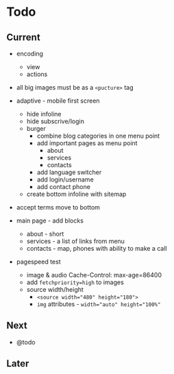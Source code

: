 # Todo

## Current

- encoding
  - view
  - actions

- all big images must be as a `<pucture>` tag
- adaptive - mobile first screen
  - hide infoline
  - hide subscrive/login
  - burger
    - combine blog categories in one menu point
    - add important pages as menu point
      - about
      - services
      - contacts
    - add language switcher
    - add login/username
    - add contact phone
  - create bottom infoline with sitemap
- accept terms move to bottom
- main page - add blocks
  - about - short
  - services - a list of links from menu
  - contacts - map, phones with ability to make a call

- pagespeed test
  - image & audio Cache-Control: max-age=86400
  - add `fetchpriority=high` to images
  - source width/height
    - `<source width="480" height="180">`
    - `img` attributes - `width="auto" height="100%"`

## Next

- @todo

## Later
